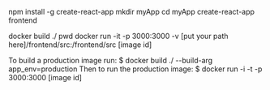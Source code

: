 
npm install -g create-react-app
mkdir myApp
cd myApp
create-react-app frontend


docker build ./
pwd
docker run -it -p 3000:3000 -v [put your path here]/frontend/src:/frontend/src [image id]


To build a production image run:
$ docker build ./ --build-arg app_env=production
Then to run the production image:
$ docker run -i -t -p 3000:3000 [image id]


